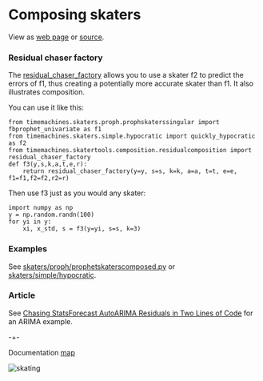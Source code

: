 # Composing skaters
View as [web page](https://microprediction.github.io/timemachines/composition)  or [source](https://github.com/microprediction/timemachines/blob/main/docs/composition.md).
   
### Residual chaser factory
The [residual_chaser_factory](https://github.com/microprediction/timemachines/blob/main/timemachines/skatertools/composition/residualcomposition.py) allows you to
use a skater f2 to predict the errors of f1, thus creating a potentially more accurate skater than f1. It also illustrates composition. 

You can use it like this: 

    from timemachines.skaters.proph.prophskaterssingular import fbprophet_univariate as f1
    from timemachines.skaters.simple.hypocratic import quickly_hypocratic as f2 
    from timemachines.skatertools.composition.residualcomposition import residual_chaser_factory
    def f3(y,s,k,a,t,e,r):
        return residual_chaser_factory(y=y, s=s, k=k, a=a, t=t, e=e, f1=f1,f2=f2,r2=r)

Then use f3 just as you would any skater:
    
    import numpy as np 
    y = np.random.randn(100)
    for yi in y:
        xi, x_std, s = f3(y=yi, s=s, k=3)

### Examples

See [skaters/proph/prophetskaterscomposed.py](https://github.com/microprediction/timemachines/blob/main/timemachines/skaters/proph/prophskaterscomposed.py) or 
[skaters/simple/hypocratic](https://github.com/microprediction/timemachines/blob/main/timemachines/skaters/simple/hypocratic.py). 

### Article

See [Chasing StatsForecast AutoARIMA Residuals in Two Lines of Code](https://microprediction.medium.com/chasing-statsforecast-autoarima-residuals-in-two-lines-of-code-8a39c8c2561f) for an ARIMA example. 

-+- 

Documentation [map](https://microprediction.github.io/timemachines/map.html)
 
  


![skating](https://i.imgur.com/elu5muO.png)
